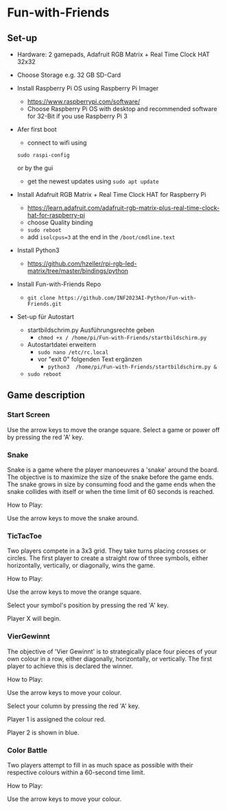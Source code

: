 # Fun-with-Friends

## Set-up
+ Hardware: 2 gamepads, Adafruit RGB Matrix + Real Time Clock HAT 32x32
+ Choose Storage e.g. 32 GB SD-Card
+ Install Raspberry Pi OS using Raspberry Pi Imager
  + https://www.raspberrypi.com/software/
  + Choose Raspberry Pi OS with desktop and recommended software for 32-Bit if you use Raspberry Pi 3
+ Afer first boot
  + connect to wifi using 
  ```
  sudo raspi-config
  ``` 
  or by the gui
  + get the newest updates using `sudo apt update`
+ Install Adafruit RGB Matrix + Real Time Clock HAT for Raspberry Pi
  + https://learn.adafruit.com/adafruit-rgb-matrix-plus-real-time-clock-hat-for-raspberry-pi
  + choose Quality binding
  + `sudo reboot`
  + add `isolcpus=3` at the end in the `/boot/cmdline.text`

+ Install Python3
  + https://github.com/hzeller/rpi-rgb-led-matrix/tree/master/bindings/python
+ Install Fun-with-Friends Repo
  + ```git clone https://github.com/INF2023AI-Python/Fun-with-Friends.git```
+ Set-up für Autostart
  + startbildschrim.py Ausführungsrechte geben
    + `chmod +x / /home/pi/Fun-with-Friends/startbildschirm.py`
  + Autostartdatei erweitern
    + `sudo nano /etc/rc.local`
    + vor "exit 0" folgenden Text ergänzen
      + `python3  /home/pi/Fun-with-Friends/startbildschirm.py &`
  + `sudo reboot`

## Game description
### Start Screen
Use the arrow keys to move the orange square.
Select a game or power off by pressing the red 'A' key.

### Snake
Snake is a game where the player manoeuvres a 'snake' around the board. The objective is to maximize the size of the snake before the game ends.  The snake grows in size by consuming food and the game ends when the  snake collides with itself or when the time limit of 60 seconds is reached.  

How to Play:

Use the arrow keys to move the snake around.

### TicTacToe
Two players compete in a 3x3 grid. They take turns placing crosses or circles. The first player to create a straight row of three symbols, either horizontally, vertically, or diagonally, wins the game.

How to Play:

Use the arrow keys to move the orange square.

Select your symbol's position by pressing the red 'A' key.

Player X will begin.

### VierGewinnt
The objective of 'Vier Gewinnt' is to strategically place four pieces of your own colour in a row, either diagonally, horizontally, or vertically. The first player to achieve this is declared the winner.

How to Play:

Use the arrow keys to move your colour. 

Select your column by pressing the red 'A' key.

Player 1 is assigned the colour red.

Player 2 is shown in blue.

### Color Battle
Two players attempt to fill in as much space as possible with their respective colours within a 60-second time limit.

How to Play:

Use the arrow keys to move your colour.